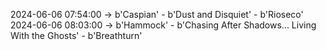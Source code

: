 2024-06-06 07:54:00 -> b'Caspian' - b'Dust and Disquiet' - b'Rioseco'
2024-06-06 08:03:00 -> b'Hammock' - b'Chasing After Shadows... Living With the Ghosts' - b'Breathturn'
